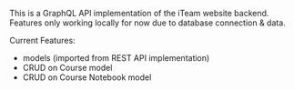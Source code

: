 This is a GraphQL API implementation of the
iTeam website backend.
Features only working locally for now due to
database connection & data.

Current Features:
  - models (imported from REST API implementation)
  - CRUD on Course model
  - CRUD on Course Notebook model